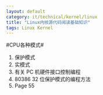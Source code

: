 ```yaml
---
layout: default
category: it/technical/kernel/linux
title: "Linux内核源代码阅读基础知识"
tags: Linux Kernel
---
```





#CPU各种模式#
  1. 保护模式 
  1. 实模式
  1. 有关 PC 机硬件接口控制编程
  1. 80386 32 位保护模式的编程方法
  1. Page 55
